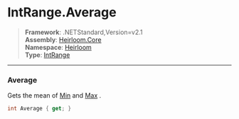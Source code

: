 # IntRange.Average

> **Framework**: .NETStandard,Version=v2.1  
> **Assembly**: [Heirloom.Core][0]  
> **Namespace**: [Heirloom][0]  
> **Type**: [IntRange][1]  

--------------------------------------------------------------------------------

### Average

Gets the mean of [Min][2] and [Max][3] .

```cs
int Average { get; }
```

[0]: ..\Heirloom.Core.md
[1]: Heirloom.IntRange.md
[2]: Heirloom.IntRange.Min.md
[3]: Heirloom.IntRange.Max.md
